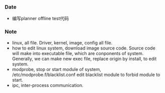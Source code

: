 ### Date
- 编写planner offline test代码

### Note
- linux, all file. Driver, kernel, image, config all file.
- how to edit linux system, download image source code. Source code will make into executable file, which are conponents of system. Generally, we can make new exec file, replace origin by install, to edit system.
- modprobe, stop or start module of system, /etc/modprobe.f/blacklist.conf edit blacklist module to forbid module to start.
- ipc, inter-process communication.
